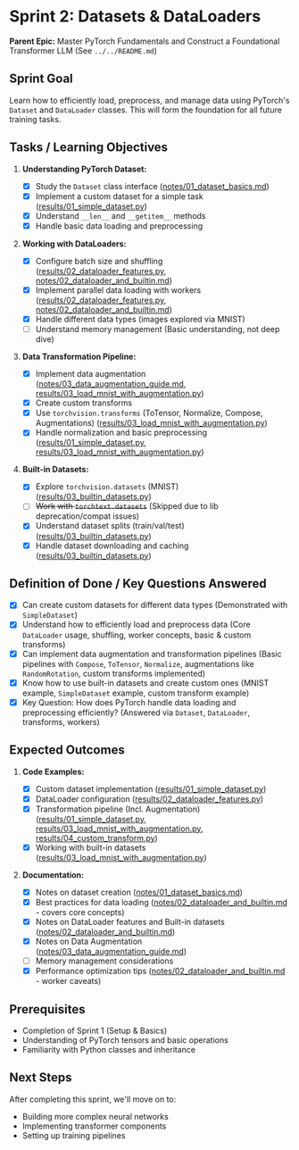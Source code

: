 # Sprint 2: Datasets & DataLoaders

**Parent Epic:** Master PyTorch Fundamentals and Construct a Foundational Transformer LLM (See `../../README.md`)

## Sprint Goal

Learn how to efficiently load, preprocess, and manage data using PyTorch's `Dataset` and `DataLoader` classes. This will form the foundation for all future training tasks.

## Tasks / Learning Objectives

1. **Understanding PyTorch Dataset:**

   - [x] Study the `Dataset` class interface ([notes/01_dataset_basics.md](notes/01_dataset_basics.md))
   - [x] Implement a custom dataset for a simple task ([results/01_simple_dataset.py](results/01_simple_dataset.py))
   - [x] Understand `__len__` and `__getitem__` methods
   - [x] Handle basic data loading and preprocessing

2. **Working with DataLoaders:**

   - [x] Configure batch size and shuffling ([results/02_dataloader_features.py](results/02_dataloader_features.py), [notes/02_dataloader_and_builtin.md](notes/02_dataloader_and_builtin.md))
   - [x] Implement parallel data loading with workers ([results/02_dataloader_features.py](results/02_dataloader_features.py), [notes/02_dataloader_and_builtin.md](notes/02_dataloader_and_builtin.md))
   - [x] Handle different data types (images explored via MNIST)
   - [ ] Understand memory management (Basic understanding, not deep dive)

3. **Data Transformation Pipeline:**

   - [x] Implement data augmentation ([notes/03_data_augmentation_guide.md](notes/03_data_augmentation_guide.md), [results/03_load_mnist_with_augmentation.py](results/03_load_mnist_with_augmentation.py))
   - [x] Create custom transforms
   - [x] Use `torchvision.transforms` (ToTensor, Normalize, Compose, Augmentations) ([results/03_load_mnist_with_augmentation.py](results/03_load_mnist_with_augmentation.py))
   - [x] Handle normalization and basic preprocessing ([results/01_simple_dataset.py](results/01_simple_dataset.py), [results/03_load_mnist_with_augmentation.py](results/03_load_mnist_with_augmentation.py))

4. **Built-in Datasets:**
   - [x] Explore `torchvision.datasets` (MNIST) ([results/03_builtin_datasets.py](results/03_builtin_datasets.py))
   - [ ] ~~Work with `torchtext.datasets`~~ (Skipped due to lib deprecation/compat issues)
   - [x] Understand dataset splits (train/val/test) ([results/03_builtin_datasets.py](results/03_builtin_datasets.py))
   - [x] Handle dataset downloading and caching ([results/03_builtin_datasets.py](results/03_builtin_datasets.py))

## Definition of Done / Key Questions Answered

- [x] Can create custom datasets for different data types (Demonstrated with `SimpleDataset`)
- [x] Understand how to efficiently load and preprocess data (Core `DataLoader` usage, shuffling, worker concepts, basic & custom transforms)
- [x] Can implement data augmentation and transformation pipelines (Basic pipelines with `Compose`, `ToTensor`, `Normalize`, augmentations like `RandomRotation`, custom transforms implemented)
- [x] Know how to use built-in datasets and create custom ones (MNIST example, `SimpleDataset` example, custom transform example)
- [x] Key Question: How does PyTorch handle data loading and preprocessing efficiently? (Answered via `Dataset`, `DataLoader`, transforms, workers)

## Expected Outcomes

1. **Code Examples:**

   - [x] Custom dataset implementation ([results/01_simple_dataset.py](results/01_simple_dataset.py))
   - [x] DataLoader configuration ([results/02_dataloader_features.py](results/02_dataloader_features.py))
   - [x] Transformation pipeline (Incl. Augmentation) ([results/01_simple_dataset.py](results/01_simple_dataset.py), [results/03_load_mnist_with_augmentation.py](results/03_load_mnist_with_augmentation.py), [results/04_custom_transform.py](results/04_custom_transform.py))
   - [x] Working with built-in datasets ([results/03_load_mnist_with_augmentation.py](results/03_load_mnist_with_augmentation.py))

2. **Documentation:**
   - [x] Notes on dataset creation ([notes/01_dataset_basics.md](notes/01_dataset_basics.md))
   - [x] Best practices for data loading ([notes/02_dataloader_and_builtin.md](notes/02_dataloader_and_builtin.md) - covers core concepts)
   - [x] Notes on DataLoader features and Built-in datasets ([notes/02_dataloader_and_builtin.md](notes/02_dataloader_and_builtin.md))
   - [x] Notes on Data Augmentation ([notes/03_data_augmentation_guide.md](notes/03_data_augmentation_guide.md))
   - [ ] Memory management considerations
   - [x] Performance optimization tips ([notes/02_dataloader_and_builtin.md](notes/02_dataloader_and_builtin.md) - worker caveats)

## Prerequisites

- Completion of Sprint 1 (Setup & Basics)
- Understanding of PyTorch tensors and basic operations
- Familiarity with Python classes and inheritance

## Next Steps

After completing this sprint, we'll move on to:

- Building more complex neural networks
- Implementing transformer components
- Setting up training pipelines
